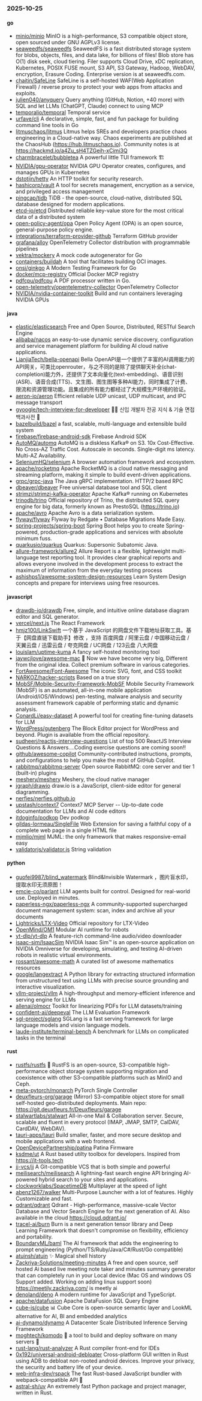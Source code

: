 ### 2025-10-25

#### go
* [minio/minio](https://github.com/minio/minio) MinIO is a high-performance, S3 compatible object store, open sourced under GNU AGPLv3 license.
* [seaweedfs/seaweedfs](https://github.com/seaweedfs/seaweedfs) SeaweedFS is a fast distributed storage system for blobs, objects, files, and data lake, for billions of files! Blob store has O(1) disk seek, cloud tiering. Filer supports Cloud Drive, xDC replication, Kubernetes, POSIX FUSE mount, S3 API, S3 Gateway, Hadoop, WebDAV, encryption, Erasure Coding. Enterprise version is at seaweedfs.com.
* [chaitin/SafeLine](https://github.com/chaitin/SafeLine) SafeLine is a self-hosted WAF(Web Application Firewall) / reverse proxy to protect your web apps from attacks and exploits.
* [julien040/anyquery](https://github.com/julien040/anyquery) Query anything (GitHub, Notion, +40 more) with SQL and let LLMs (ChatGPT, Claude) connect to using MCP
* [temporalio/temporal](https://github.com/temporalio/temporal) Temporal service
* [urfave/cli](https://github.com/urfave/cli) A declarative, simple, fast, and fun package for building command line tools in Go
* [litmuschaos/litmus](https://github.com/litmuschaos/litmus) Litmus helps SREs and developers practice chaos engineering in a Cloud-native way. Chaos experiments are published at the ChaosHub (https://hub.litmuschaos.io). Community notes is at https://hackmd.io/a4Zu_sH4TZGeih-xCimi3Q
* [charmbracelet/bubbletea](https://github.com/charmbracelet/bubbletea) A powerful little TUI framework 🏗
* [NVIDIA/gpu-operator](https://github.com/NVIDIA/gpu-operator) NVIDIA GPU Operator creates, configures, and manages GPUs in Kubernetes
* [dstotijn/hetty](https://github.com/dstotijn/hetty) An HTTP toolkit for security research.
* [hashicorp/vault](https://github.com/hashicorp/vault) A tool for secrets management, encryption as a service, and privileged access management
* [pingcap/tidb](https://github.com/pingcap/tidb) TiDB - the open-source, cloud-native, distributed SQL database designed for modern applications.
* [etcd-io/etcd](https://github.com/etcd-io/etcd) Distributed reliable key-value store for the most critical data of a distributed system
* [open-policy-agent/opa](https://github.com/open-policy-agent/opa) Open Policy Agent (OPA) is an open source, general-purpose policy engine.
* [integrations/terraform-provider-github](https://github.com/integrations/terraform-provider-github) Terraform GitHub provider
* [grafana/alloy](https://github.com/grafana/alloy) OpenTelemetry Collector distribution with programmable pipelines
* [vektra/mockery](https://github.com/vektra/mockery) A mock code autogenerator for Go
* [containers/buildah](https://github.com/containers/buildah) A tool that facilitates building OCI images.
* [onsi/ginkgo](https://github.com/onsi/ginkgo) A Modern Testing Framework for Go
* [docker/mcp-registry](https://github.com/docker/mcp-registry) Official Docker MCP registry
* [pdfcpu/pdfcpu](https://github.com/pdfcpu/pdfcpu) A PDF processor written in Go.
* [open-telemetry/opentelemetry-collector](https://github.com/open-telemetry/opentelemetry-collector) OpenTelemetry Collector
* [NVIDIA/nvidia-container-toolkit](https://github.com/NVIDIA/nvidia-container-toolkit) Build and run containers leveraging NVIDIA GPUs

#### java
* [elastic/elasticsearch](https://github.com/elastic/elasticsearch) Free and Open Source, Distributed, RESTful Search Engine
* [alibaba/nacos](https://github.com/alibaba/nacos) an easy-to-use dynamic service discovery, configuration and service management platform for building AI cloud native applications.
* [LianjiaTech/bella-openapi](https://github.com/LianjiaTech/bella-openapi) Bella OpenAPI是一个提供了丰富的AI调用能力的API网关，可类比openrouter，与之不同的是除了提供聊天补全(chat-completion)能力外，还提供了文本向量化(text-embedding)、语音识别(ASR)、语音合成(TTS)、文生图、图生图等多种AI能力，同时集成了计费、限流和资源管理功能。且集成的所有能力都经过了大规模生产环境的验证。
* [aeron-io/aeron](https://github.com/aeron-io/aeron) Efficient reliable UDP unicast, UDP multicast, and IPC message transport
* [gyoogle/tech-interview-for-developer](https://github.com/gyoogle/tech-interview-for-developer) 👶🏻 신입 개발자 전공 지식 & 기술 면접 백과사전 📖
* [bazelbuild/bazel](https://github.com/bazelbuild/bazel) a fast, scalable, multi-language and extensible build system
* [firebase/firebase-android-sdk](https://github.com/firebase/firebase-android-sdk) Firebase Android SDK
* [AutoMQ/automq](https://github.com/AutoMQ/automq) AutoMQ is a diskless Kafka® on S3. 10x Cost-Effective. No Cross-AZ Traffic Cost. Autoscale in seconds. Single-digit ms latency. Multi-AZ Availability.
* [SeleniumHQ/selenium](https://github.com/SeleniumHQ/selenium) A browser automation framework and ecosystem.
* [apache/rocketmq](https://github.com/apache/rocketmq) Apache RocketMQ is a cloud native messaging and streaming platform, making it simple to build event-driven applications.
* [grpc/grpc-java](https://github.com/grpc/grpc-java) The Java gRPC implementation. HTTP/2 based RPC
* [dbeaver/dbeaver](https://github.com/dbeaver/dbeaver) Free universal database tool and SQL client
* [strimzi/strimzi-kafka-operator](https://github.com/strimzi/strimzi-kafka-operator) Apache Kafka® running on Kubernetes
* [trinodb/trino](https://github.com/trinodb/trino) Official repository of Trino, the distributed SQL query engine for big data, formerly known as PrestoSQL (https://trino.io)
* [apache/avro](https://github.com/apache/avro) Apache Avro is a data serialization system.
* [flyway/flyway](https://github.com/flyway/flyway) Flyway by Redgate • Database Migrations Made Easy.
* [spring-projects/spring-boot](https://github.com/spring-projects/spring-boot) Spring Boot helps you to create Spring-powered, production-grade applications and services with absolute minimum fuss.
* [quarkusio/quarkus](https://github.com/quarkusio/quarkus) Quarkus: Supersonic Subatomic Java.
* [allure-framework/allure2](https://github.com/allure-framework/allure2) Allure Report is a flexible, lightweight multi-language test reporting tool. It provides clear graphical reports and allows everyone involved in the development process to extract the maximum of information from the everyday testing process
* [ashishps1/awesome-system-design-resources](https://github.com/ashishps1/awesome-system-design-resources) Learn System Design concepts and prepare for interviews using free resources.

#### javascript
* [drawdb-io/drawdb](https://github.com/drawdb-io/drawdb) Free, simple, and intuitive online database diagram editor and SQL generator.
* [vercel/next.js](https://github.com/vercel/next.js) The React Framework
* [hmjz100/LinkSwift](https://github.com/hmjz100/LinkSwift) 一个基于 JavaScript 的网盘文件下载地址获取工具。基于【网盘直链下载助手】修改 ，支持 百度网盘 / 阿里云盘 / 中国移动云盘 / 天翼云盘 / 迅雷云盘 / 夸克网盘 / UC网盘 / 123云盘 八大网盘
* [louislam/uptime-kuma](https://github.com/louislam/uptime-kuma) A fancy self-hosted monitoring tool
* [jaywcjlove/awesome-mac](https://github.com/jaywcjlove/awesome-mac)  Now we have become very big, Different from the original idea. Collect premium software in various categories.
* [FortAwesome/Font-Awesome](https://github.com/FortAwesome/Font-Awesome) The iconic SVG, font, and CSS toolkit
* [NARKOZ/hacker-scripts](https://github.com/NARKOZ/hacker-scripts) Based on a true story
* [MobSF/Mobile-Security-Framework-MobSF](https://github.com/MobSF/Mobile-Security-Framework-MobSF) Mobile Security Framework (MobSF) is an automated, all-in-one mobile application (Android/iOS/Windows) pen-testing, malware analysis and security assessment framework capable of performing static and dynamic analysis.
* [ConardLi/easy-dataset](https://github.com/ConardLi/easy-dataset) A powerful tool for creating fine-tuning datasets for LLM
* [WordPress/gutenberg](https://github.com/WordPress/gutenberg) The Block Editor project for WordPress and beyond. Plugin is available from the official repository.
* [sudheerj/reactjs-interview-questions](https://github.com/sudheerj/reactjs-interview-questions) List of top 500 ReactJS Interview Questions & Answers....Coding exercise questions are coming soon!!
* [github/awesome-copilot](https://github.com/github/awesome-copilot) Community-contributed instructions, prompts, and configurations to help you make the most of GitHub Copilot.
* [rabbitmq/rabbitmq-server](https://github.com/rabbitmq/rabbitmq-server) Open source RabbitMQ: core server and tier 1 (built-in) plugins
* [meshery/meshery](https://github.com/meshery/meshery) Meshery, the cloud native manager
* [jgraph/drawio](https://github.com/jgraph/drawio) draw.io is a JavaScript, client-side editor for general diagramming.
* [nerfies/nerfies.github.io](https://github.com/nerfies/nerfies.github.io)
* [upstash/context7](https://github.com/upstash/context7) Context7 MCP Server -- Up-to-date code documentation for LLMs and AI code editors
* [itdoginfo/podkop](https://github.com/itdoginfo/podkop) Dev podkop
* [gildas-lormeau/SingleFile](https://github.com/gildas-lormeau/SingleFile) Web Extension for saving a faithful copy of a complete web page in a single HTML file
* [mjmlio/mjml](https://github.com/mjmlio/mjml) MJML: the only framework that makes responsive-email easy
* [validatorjs/validator.js](https://github.com/validatorjs/validator.js) String validation

#### python
* [guofei9987/blind_watermark](https://github.com/guofei9987/blind_watermark) Blind&Invisible Watermark ，图片盲水印，提取水印无须原图！
* [emcie-co/parlant](https://github.com/emcie-co/parlant) LLM agents built for control. Designed for real-world use. Deployed in minutes.
* [paperless-ngx/paperless-ngx](https://github.com/paperless-ngx/paperless-ngx) A community-supported supercharged document management system: scan, index and archive all your documents
* [Lightricks/LTX-Video](https://github.com/Lightricks/LTX-Video) Official repository for LTX-Video
* [OpenMind/OM1](https://github.com/OpenMind/OM1) Modular AI runtime for robots
* [yt-dlp/yt-dlp](https://github.com/yt-dlp/yt-dlp) A feature-rich command-line audio/video downloader
* [isaac-sim/IsaacSim](https://github.com/isaac-sim/IsaacSim) NVIDIA Isaac Sim™ is an open-source application on NVIDIA Omniverse for developing, simulating, and testing AI-driven robots in realistic virtual environments.
* [rossant/awesome-math](https://github.com/rossant/awesome-math) A curated list of awesome mathematics resources
* [google/langextract](https://github.com/google/langextract) A Python library for extracting structured information from unstructured text using LLMs with precise source grounding and interactive visualization.
* [vllm-project/vllm](https://github.com/vllm-project/vllm) A high-throughput and memory-efficient inference and serving engine for LLMs
* [allenai/olmocr](https://github.com/allenai/olmocr) Toolkit for linearizing PDFs for LLM datasets/training
* [confident-ai/deepeval](https://github.com/confident-ai/deepeval) The LLM Evaluation Framework
* [sgl-project/sglang](https://github.com/sgl-project/sglang) SGLang is a fast serving framework for large language models and vision language models.
* [laude-institute/terminal-bench](https://github.com/laude-institute/terminal-bench) A benchmark for LLMs on complicated tasks in the terminal

#### rust
* [rustfs/rustfs](https://github.com/rustfs/rustfs) 🚀 RustFS is an open-source, S3-compatible high-performance object storage system supporting migration and coexistence with other S3-compatible platforms such as MinIO and Ceph.
* [meta-pytorch/monarch](https://github.com/meta-pytorch/monarch) PyTorch Single Controller
* [deuxfleurs-org/garage](https://github.com/deuxfleurs-org/garage) (Mirror) S3-compatible object store for small self-hosted geo-distributed deployments. Main repo: https://git.deuxfleurs.fr/Deuxfleurs/garage
* [stalwartlabs/stalwart](https://github.com/stalwartlabs/stalwart) All-in-one Mail & Collaboration server. Secure, scalable and fluent in every protocol (IMAP, JMAP, SMTP, CalDAV, CardDAV, WebDAV).
* [tauri-apps/tauri](https://github.com/tauri-apps/tauri) Build smaller, faster, and more secure desktop and mobile applications with a web frontend.
* [OpenDevicePartnership/patina](https://github.com/OpenDevicePartnership/patina) Patina Firmware
* [ksdme/ut](https://github.com/ksdme/ut) A Rust based utilty toolbox for developers. Inspired from https://it-tools.tech
* [jj-vcs/jj](https://github.com/jj-vcs/jj) A Git-compatible VCS that is both simple and powerful
* [meilisearch/meilisearch](https://github.com/meilisearch/meilisearch) A lightning-fast search engine API bringing AI-powered hybrid search to your sites and applications.
* [clockworklabs/SpacetimeDB](https://github.com/clockworklabs/SpacetimeDB) Multiplayer at the speed of light
* [abenz1267/walker](https://github.com/abenz1267/walker) Multi-Purpose Launcher with a lot of features. Highly Customizable and fast.
* [qdrant/qdrant](https://github.com/qdrant/qdrant) Qdrant - High-performance, massive-scale Vector Database and Vector Search Engine for the next generation of AI. Also available in the cloud https://cloud.qdrant.io/
* [tracel-ai/burn](https://github.com/tracel-ai/burn) Burn is a next generation tensor library and Deep Learning Framework that doesn't compromise on flexibility, efficiency and portability.
* [BoundaryML/baml](https://github.com/BoundaryML/baml) The AI framework that adds the engineering to prompt engineering (Python/TS/Ruby/Java/C#/Rust/Go compatible)
* [atuinsh/atuin](https://github.com/atuinsh/atuin) ✨ Magical shell history
* [Zackriya-Solutions/meeting-minutes](https://github.com/Zackriya-Solutions/meeting-minutes) A free and open source, self hosted Ai based live meeting note taker and minutes summary generator that can completely run in your Local device (Mac OS and windows OS Support added. Working on adding linux support soon) https://meetily.zackriya.com/ is meetly ai
* [denoland/deno](https://github.com/denoland/deno) A modern runtime for JavaScript and TypeScript.
* [apache/datafusion](https://github.com/apache/datafusion) Apache DataFusion SQL Query Engine
* [cube-js/cube](https://github.com/cube-js/cube) 📊 Cube Core is open-source semantic layer and LookML alternative for AI, BI and embedded analytics
* [ai-dynamo/dynamo](https://github.com/ai-dynamo/dynamo) A Datacenter Scale Distributed Inference Serving Framework
* [moghtech/komodo](https://github.com/moghtech/komodo) 🦎 a tool to build and deploy software on many servers 🦎
* [rust-lang/rust-analyzer](https://github.com/rust-lang/rust-analyzer) A Rust compiler front-end for IDEs
* [0x192/universal-android-debloater](https://github.com/0x192/universal-android-debloater) Cross-platform GUI written in Rust using ADB to debloat non-rooted android devices. Improve your privacy, the security and battery life of your device.
* [web-infra-dev/rspack](https://github.com/web-infra-dev/rspack) The fast Rust-based JavaScript bundler with webpack-compatible API 🦀️
* [astral-sh/uv](https://github.com/astral-sh/uv) An extremely fast Python package and project manager, written in Rust.
